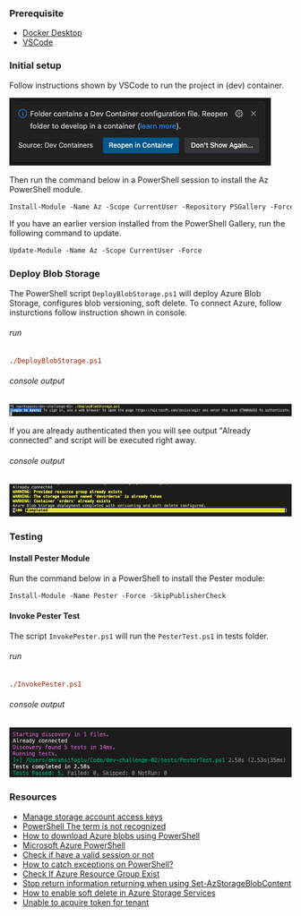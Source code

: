 ### Prerequisite

- [Docker Desktop](https://www.docker.com/products/docker-desktop/)
- [VSCode](https://code.visualstudio.com/download)

### Initial setup

Follow instructions shown by VSCode to run the project in (dev) container.

![reopen](/images/reopen.png)

Then run the command below in a PowerShell session to install the Az PowerShell module.

```ps
Install-Module -Name Az -Scope CurrentUser -Repository PSGallery -Force
```

If you have an earlier version installed from the PowerShell Gallery, run the following command to update.

```ps
Update-Module -Name Az -Scope CurrentUser -Force
```

### Deploy Blob Storage
The PowerShell script ```DeployBlobStorage.ps1``` will deploy Azure Blob Storage, configures blob versioning, soft delete.
To connect Azure, follow insturctions follow instruction shown in console.

###### run
```ps
./DeployBlobStorage.ps1
```

###### console output
![connect](/images/connect.png)

If you are already authenticated then you will see output "Already connected" and script will be executed right away.

###### console output
![deploy](/images/deploy.png)

### Testing
#### Install Pester Module
Run the command below in a PowerShell to install the Pester module:
```ps
Install-Module -Name Pester -Force -SkipPublisherCheck
```
#### Invoke Pester Test
The script ```InvokePester.ps1``` will run the ```PesterTest.ps1``` in tests folder.

###### run
```ps
./InvokePester.ps1
```
###### console output
![test](/images/test.png)

### Resources

- [Manage storage account access keys](https://learn.microsoft.com/en-us/azure/storage/common/storage-account-keys-manage?tabs=azure-powershell)
- [PowerShell The term is not recognized](https://stackoverflow.com/questions/24156451/powershell-the-term-is-not-recognized-as-cmdlet-function-script-file-or-operable)
- [How to download Azure blobs using PowerShell](https://www.youtube.com/watch?v=_szh3XCyTo0)
- [Microsoft Azure PowerShell](https://github.com/Azure/azure-powershell)
- [Check if have a valid session or not](https://learn.microsoft.com/en-us/answers/questions/938968/check-if-im-logged-to-azure-or-not-using-powershel)
- [How to catch exceptions on PowerShell?](https://stackoverflow.com/questions/44051241/how-to-catch-exceptions-on-powershell)
- [Check If Azure Resource Group Exist](https://stackoverflow.com/questions/37598086/check-if-azure-resource-group-exist-azure-powershell)
- [Stop return information returning when using Set-AzStorageBlobContent](https://stackoverflow.com/questions/72780424/stop-return-information-returning-when-using-set-azstorageblobcontent)
- [How to enable soft delete in Azure Storage Services ](https://www.jorgebernhardt.com/soft-delete-azure-storage/)
- [Unable to acquire token for tenant](https://learn.microsoft.com/en-us/answers/questions/162802/when-i-am-trying-to-connect-to-my-azure-portal-thr)
